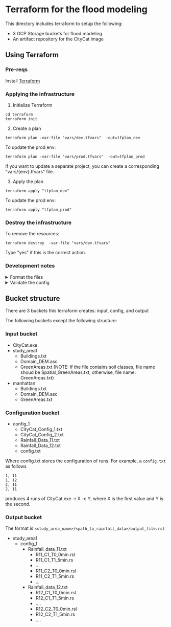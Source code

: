 # Terraform for the flood modeling

This directory includes terraform to setup the following:
 - 3 GCP Storage buckets for flood modeling
 - An artifact repository for the CityCat image

## Using Terraform 
### Pre-reqs

Install [Terraform](https://developer.hashicorp.com/terraform/tutorials/aws-get-started/install-cli)

### Applying the infrastructure

1. Initialize Terraform
```
cd terraform
terraform init
```

2. Create a plan
```
terraform plan -var-file "vars/dev.tfvars"  -out=tfplan_dev
```

To update the prod env:
```
terraform plan -var-file "vars/prod.tfvars"  -out=tfplan_prod
```

If you want to update a separate project, you can create a corresponding "vars/{env}.tfvars" file.

3. Apply the plan
```
terraform apply "tfplan_dev"
```

To update the prod env:
```
terraform apply "tfplan_prod"
```

### Destroy the infrastructure
To remove the resources:
```
terraform destroy  -var-file "vars/dev.tfvars"                      
```

Type "yes" if this is the correct action.

### Development notes
<details>
  <summary>Format the files</summary>
```
terraform fmt
```
</details>

<details>
  <summary>Validate the config</summary>
```
terraform validate
```         

</details>

## Bucket structure
There are 3 buckets this terraform creates: input, config, and output

The following buckets except the following structure:

### Input bucket
- CityCat.exe
- study_area1
  - Buildings.txt
  - Domain_DEM.asc
  - GreenAreas.txt (NOTE: If the file contains soil classes, file name shoud be Spatial_GreenAreas.txt, otherwise, file name: GreenAreas.txt)
- manhattan
  - Buildings.txt
  - Domain_DEM.asc
  - GreenAreas.txt

### Configuration bucket
- config_1
  - CityCat_Config_1.txt
  - CityCat_Config_2.txt
  - Rainfall_Data_11.txt
  - Rainfall_Data_12.txt
  - config.txt

Where config.txt stores the configuration of runs. For example, a `config.txt` as follows
```
1, 11
1, 12
2, 11
2, 11
```
produces 4 runs of CityCat.exe -r X -c Y, where X is the first value and Y is the second.

### Output bucket

The format is `<study_area_name>/<path_to_rainfall_data>/output_file.rsl`

  - study_area1
    - config_1
      - Rainfall_data_11.txt
        - R11_C1_T0_0min.rsl
        - R11_C1_T1_5min.rs
        - ...
        - R11_C2_T0_0min.rsl
        - R11_C2_T1_5min.rs
        - ...
      - Rainfall_data_12.txt
        - R12_C1_T0_0min.rsl
        - R12_C1_T1_5min.rs
        - ....
        - R12_C2_T0_0min.rsl
        - R12_C2_T1_5min.rs
        - ....
